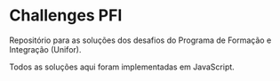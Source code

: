# Challenges PFI

Repositório para as soluções dos desafios do Programa de Formação e Integração (Unifor).

Todos as soluções aqui foram implementadas em JavaScript.
